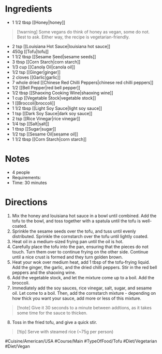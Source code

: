# Ingredients
- 1 1/2 tbsp [[Honey|honey]]
> [!warning] Some vegans do think of honey as vegan, some do not. Best to ask. Either way, the recipe is vegetarian-friendly.
- 2 tsp [[Louisiana Hot Sauce|louisiana hot sauce]]
- 450g [[Tofu|tofu]]
- 1 1/2 tbsp [[Sesame Seed|sesame seeds]]
- 3 tbsp [[Corn Starch|corn starch]]
- 1/3 cup [[Canola Oil|canola oil]]
- 1/2 tsp [[Ginger|ginger]]
- 2 cloves [[Garlic|garlic]]
- 7 whole dried [[Chinese Red Chilli Peppers|chinese red chilli peppers]]
- 1/2 [[Bell Pepper|red bell pepper]]
- 1/2 tbsp [[Shaoxing Cooking Wine|shaoxing wine]]
- 1 cup [[Vegetable Stock|vegetable stock]]
- 1 [[Broccoli|broccoli]]
- 1 1/2 tbsp [[Light Soy Sauce|light soy sauce]]
- 1 tsp [[Dark Soy Sauce|dark soy sauce]]
- 2 tsp [[Rice Vinegar|rice vinegar]]
- 1/4 tsp [[Salt|salt]]
- 1 tbsp [[Sugar|sugar]]
- 1/2 tsp [[Sesame Oil|sesame oil]]
- 1 1/2 tbsp [[Corn Starch|corn starch]]
# Notes
- 4 people
- Requirements:
- Time: 30 minutes
# Directions
1. Mix the honey and louisiana hot sauce in a bowl until combined. Add the tofu to the bowl, and toss together with a spatula until the tofu is well-coated.
2. Sprinkle the sesame seeds over the tofu, and tuss until evenly distributed. Sprinkle the cornstarch over the tofu until lightly coated.
3. Heat oil in a medium-sized frying pan until the oil is hot. 
4. Carefully place the tofu into the pan, ensuring that the pieces do not touch. Turn them over to continue frying on the other side. Continue until a nice crust is formed and they turn golden brown.
5. Heat your wok over medium heat, add 1 tbsp of the tofu-frying liquid. Add the ginger, the garlic, and the dried chilli peppers. Stir in the red bell peppers and the shaoxing wine.
6. Add the vegetable stock, and let the mixture come up to a boil. Add the broccoli.
7. Immediately add the soy sauces, rice vinegar, salt, sugar, and sesame oil. Let come to a boil. Then, add the cornstarch mixture - depending on how thick you want your sauce, add more or less of this mixture.
> [!note] Give it 30 seconds to a minute between addtions, as it takes some time for the sauce to thicken.
8. Toss in the fried tofu, and give a quick stir.
> [!tip] Serve with steamed rice (~75g per person)

#Cuisine/American/USA #Course/Main #TypeOfFood/Tofu #Diet/Vegetarian #Diet/Vegan